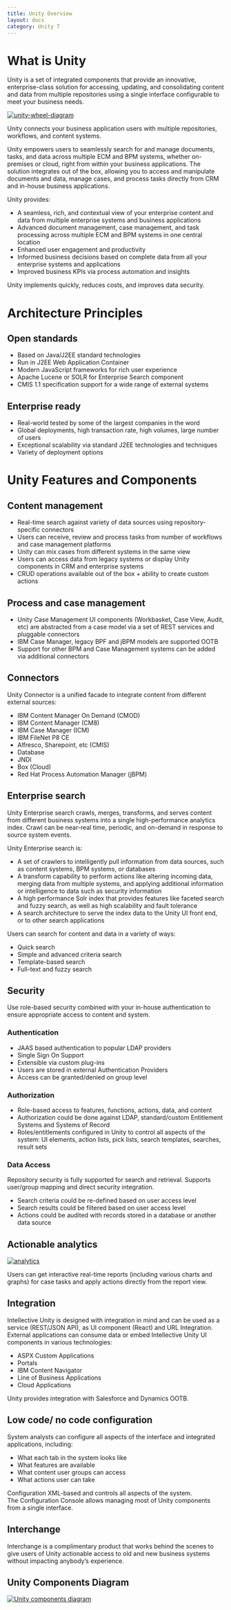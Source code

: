 ```yaml
---
title: Unity Overview
layout: docs
category: Unity 7
---
```

# What is Unity

Unity is a set of integrated components that provide an innovative, enterprise-class solution for accessing, updating, and consolidating content and data from multiple repositories using a single interface configurable to meet your business needs.
 
[![unity-wheel-diagram](unity-overview/images/Wheel-Diagram-Business-Applications-475x445.png)](unity-overview/images/Wheel-Diagram-Business-Applications-1024x959.png)  

Unity connects your business application users with multiple repositories, workflows, and content systems.

Unity empowers users to seamlessly search for and manage documents, tasks, and data across multiple ECM and BPM systems, whether on-premises or cloud, right from within your business applications. 
The solution integrates out of the box, allowing you to access and manipulate documents and data, manage cases, and process tasks directly from CRM and in-house business applications.

Unity provides: 
- A seamless, rich, and contextual view of your enterprise content and data from multiple enterprise systems and business applications 
- Advanced document management, case management, and task processing across multiple ECM and BPM systems in one central location 
- Enhanced user engagement and productivity 
- Informed business decisions based on complete data from all your enterprise systems and applications 
- Improved business KPIs via process automation and insights 

Unity implements quickly, reduces costs, and improves data security.

# Architecture Principles

## Open standards

- Based on Java/J2EE standard technologies
- Run in J2EE Web Application Container
- Modern  JavaScript frameworks for rich user experience
- Apache Lucene or SOLR for Enterprise Search component
- CMIS 1.1 specification support for a wide range of external systems

## Enterprise ready

- Real-world tested by some of the largest companies in the word
- Global deployments, high transaction rate, high volumes, large number of users
- Exceptional scalability via standard J2EE technologies and techniques 
- Variety of deployment options

# Unity Features and Components

## Content management

- Real-time search against variety of data sources using repository-specific connectors
- Users can receive, review and process tasks from number of workflows and case management platforms
- Unity can mix cases from different systems in the same view
- Users can access data from legacy systems or display Unity components in CRM and enterprise systems 
- CRUD operations available out of the box + ability to create custom actions

## Process and case management

- Unity Case Management UI components (Workbasket, Case View, Audit, etc) are abstracted from a case model via a set of REST services and pluggable connectors
- IBM Case Manager, legacy BPF and jBPM models are supported OOTB   
- Support for other BPM and Case Management systems can be added via additional connectors 

## Connectors

Unity Connector is a unified facade to integrate content from different external sources:

- IBM Content Manager On Demand (CMOD)
- IBM Content Manager (CM8)
- IBM Case Manager (ICM)
- IBM FileNet P8 CE
- Alfresco, Sharepoint, etc (CMIS)
- Database
- JNDI
- Box (Cloud)
- Red Hat Process Automation Manager (jBPM)

## Enterprise search

Unity Enterprise search crawls, merges, transforms, and serves content from different business systems into a single high-performance analytics index. 
Crawl can be near-real time, periodic, and on-demand in response to source system events.     

Unity Enterprise search is:
- A set of crawlers to intelligently pull information from data sources, such as content systems, BPM systems, or databases 
- A transform capability to perform actions like altering incoming data, merging data from multiple systems, and applying additional information or intelligence to data such as security information
- A high performance Solr index that provides features like faceted search and fuzzy search, as well as high scalability and fault tolerance
- A search architecture to serve the index data to the Unity UI front end, or to other search applications

Users can search for content and data in a variety of ways:
- Quick search
- Simple and advanced criteria search
- Template-based search
- Full-text and fuzzy search

## Security

Use role-based security combined with your in-house authentication to ensure appropriate access to content and system. 

### Authentication

- JAAS based authentication to popular LDAP providers
- Single Sign On Support
- Extensible via custom plug-ins
- Users are stored in external Authentication Providers
- Access can be granted/denied on group level

### Authorization

- Role-based access to features, functions, actions, data, and content
- Authorization could be done against LDAP, standard/custom Entitlement Systems and Systems of Record
- Roles/entitlements configured in Unity to control all aspects of the system: UI elements, action lists, pick lists, search templates, searches, result sets

### Data Access

Repository security is fully supported for search and retrieval. Supports user/group mapping and direct security integration.

- Search criteria could be re-defined based on user access level
- Search results could be filtered based on user access level
- Actions could be audited with records stored in a database or another data source

## Actionable analytics

[![analytics](unity-overview/images/analytics-308x280.png)](unity-overview/images/analytics-770x701.png)  

Users can get interactive real-time reports (including various charts and graphs) for case tasks and apply actions directly from the report view.  

## Integration

Intellective Unity is designed with integration in mind and can be used as a service (REST/JSON API), as UI component (React) and URL Integration.
External applications can consume data or embed Intellective Unity UI components in various technologies:
- ASPX Custom Applications
- Portals
- IBM Content Navigator
- Line of Business Applications
- Cloud Applications 

Unity provides integration with Salesforce and Dynamics OOTB.

## Low code/ no code configuration

System analysts can configure all aspects of the interface and integrated applications, including:  
- What each tab in the system looks like
- What features are available
- What content user groups can access
- What actions user can take

Configuration XML-based and controls all aspects of the system.  
The Configuration Console allows managing most of Unity components from a single interface. 

## Interchange

Interchange is a complimentary product that works behind the scenes to give users of Unity actionable access to old and new business systems without impacting anybody’s experience. 

## Unity Components Diagram

[![Unity components diagram](unity-overview/images/unity-component-diagram-updated-preview.png)](unity-overview/images/unity-component-diagram-updated.png)